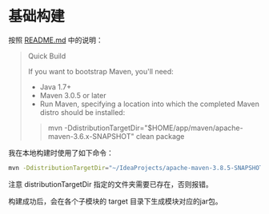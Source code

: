 # 基础构建

按照 [README.md](./README.md) 中的说明：

> Quick Build
>
> If you want to bootstrap Maven, you'll need:
>
> + Java 1.7+
> + Maven 3.0.5 or later
> + Run Maven, specifying a location into which the completed Maven distro should be installed:
> 
>> mvn -DdistributionTargetDir="$HOME/app/maven/apache-maven-3.6.x-SNAPSHOT" clean package

我在本地构建时使用了如下命令：
```bash
mvn -DdistributionTargetDir="~/IdeaProjects/apache-maven-3.8.5-SNAPSHOT" clean package
```
注意 distributionTargetDir 指定的文件夹需要已存在，否则报错。

构建成功后，会在各个子模块的 target 目录下生成模块对应的jar包。